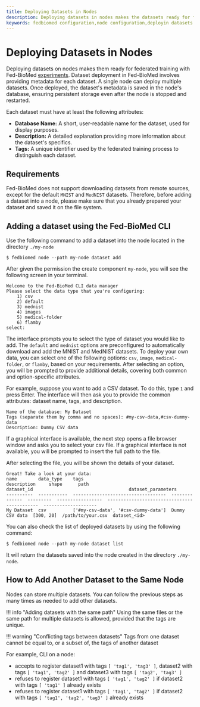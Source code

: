 ```yaml
---
title: Deploying Datasets in Nodes
description: Deploying datasets in nodes makes the datasets ready for federated training with Fed-BioMed.
keywords: fedbiomed configuration,node configuration,deployin datasets
---
```


# Deploying Datasets in Nodes

Deploying datasets on nodes makes them ready for federated training with Fed-BioMed [experiments](../researcher/experiment.md). Dataset deployment in Fed-BioMed involves providing metadata for each dataset. A single node can deploy multiple datasets. Once deployed, the dataset's metadata is saved in the node's database, ensuring persistent storage even after the node is stopped and restarted.

Each dataset must have at least the following attributes:

- **Database Name:** A short, user-readable name for the dataset, used for display purposes.
- **Description:** A detailed explanation providing more information about the dataset's specifics.
- **Tags:** A unique identifier used by the federated training process to distinguish each dataset.


## Requirements

Fed-BioMed does not support downloading datasets from remote sources, except for the default `MNIST` and `MedNIST` datasets. Therefore, before adding a dataset into a node, please make sure that you already prepared your dataset and saved it on the file system.

## Adding a dataset using the Fed-BioMed CLI

Use the following command to add a dataset into the node located in the directory `./my-node`

``` shell
$ fedbiomed node --path my-node dataset add
```

After given the permission the create component `my-node`, you will see the following screen in your terminal.

```
Welcome to the Fed-BioMed CLI data manager
Please select the data type that you're configuring:
	1) csv
	2) default
	3) mednist
	4) images
	5) medical-folder
	6) flamby
select:
```


The interface prompts you to select the type of dataset you would like to add. The `default` and `mednist` options are preconfigured to automatically download and add the MNIST and MedNIST datasets. To deploy your own data, you can select one of the following options: `csv`, `image`, `medical-folder`, or `flamby`, based on your requirements. After selecting an option, you will be prompted to provide additional details, covering both common and option-specific attributes.

For example, suppose you want to add a CSV dataset. To do this, type `1` and press Enter. The interface will then ask you to provide the common attributes: dataset name, tags, and description.

```
Name of the database: My Dataset
Tags (separate them by comma and no spaces): #my-csv-data,#csv-dummy-data
Description: Dummy CSV data
```

If a graphical interface is available, the next step opens a file browser window and asks you to select your csv file. If a graphical interface is not available, you will be prompted to insert the full path to the file.

After selecting the file, you will be shown the details of your dataset.

```
Great! Take a look at your data:
name        data_type    tags                                 description     shape      path                                   dataset_id                                    dataset_parameters
----------  -----------  -----------------------------------  --------------  ---------  -----------------  --------------------------------------------  --------------------
My Dataset  csv          ['#my-csv-data', '#csv-dummy-data']  Dummy CSV data  [300, 20]  /path/to/your.csv  dataset_<id>
```

You can also check the list of deployed datasets by using the following command:

```shell
$ fedbiomed node --path my-node dataset list
```

It will return the datasets saved into the node created in the directory `./my-node`.

## How to Add Another Dataset to the Same Node

Nodes can store multiple datasets. You can follow the previous steps as many times as needed to add other datasets.

!!! info "Adding datasets with the same path"
    Using the same files or the same path for multiple datasets is allowed, provided that the tags are unique.

!!! warning "Conflicting tags between datasets"
    Tags from one dataset cannot be equal to, or a subset of, the tags of another dataset

For example, CLI on a node:

* accepts to register dataset1 with tags `[ 'tag1', 'tag3' ]`, dataset2 with tags `[ 'tag1', 'tag2' ]` and dataset3 with tags `[ 'tag2', 'tag3' ]`
* refuses to register dataset1 with tags `[ 'tag1', 'tag2' ]` if dataset2 with tags `[ 'tag1' ]` already exists
* refuses to register dataset1 with tags `[ 'tag1', 'tag2' ]` if dataset2 with tags `[ 'tag1', 'tag2', 'tag3' ]` already exists
